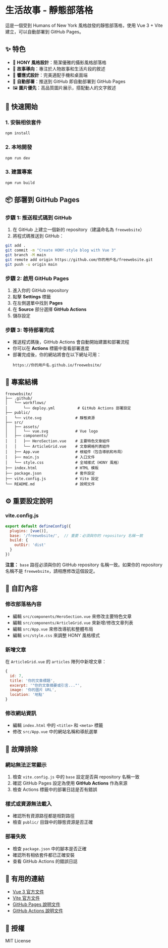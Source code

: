 # 生活故事 - 靜態部落格

這是一個受到 Humans of New York 風格啟發的靜態部落格，使用 Vue 3 + Vite 建立，可以自動部署到 GitHub Pages。

## ✨ 特色

- 🎨 **HONY 風格設計**：簡潔優雅的攝影風格部落格
- 📖 **故事導向**：專注於人物故事和生活片段的敘述
- 📱 **響應式設計**：完美適配手機和桌面端
- 🚀 **自動部署**：推送到 GitHub 即自動部署到 GitHub Pages
- 🖼️ **圖片優先**：高品質圖片展示，搭配動人的文字敘述

## 🚀 快速開始

### 1. 安裝相依套件
```bash
npm install
```

### 2. 本地開發
```bash
npm run dev
```

### 3. 建置專案
```bash
npm run build
```

## 📦 部署到 GitHub Pages

### 步驟 1: 推送程式碼到 GitHub

1. 在 GitHub 上建立一個新的 repository（建議命名為 `freewebsite`）
2. 將程式碼推送到 GitHub：

```bash
git add .
git commit -m "Create HONY-style blog with Vue 3"
git branch -M main
git remote add origin https://github.com/你的用戶名/freewebsite.git
git push -u origin main
```

### 步驟 2: 啟用 GitHub Pages

1. 進入你的 GitHub repository
2. 點擊 **Settings** 標籤
3. 在左側選單中找到 **Pages**
4. 在 **Source** 部分選擇 **GitHub Actions**
5. 儲存設定

### 步驟 3: 等待部署完成

- 推送程式碼後，GitHub Actions 會自動開始建置和部署流程
- 你可以在 **Actions** 標籤中查看部署進度
- 部署完成後，你的網站將會在以下網址可用：
  ```
  https://你的用戶名.github.io/freewebsite/
  ```

## 🔧 專案結構

```
freewebsite/
├── .github/
│   └── workflows/
│       └── deploy.yml          # GitHub Actions 部署設定
├── public/
│   └── vite.svg               # 靜態資源
├── src/
│   ├── assets/
│   │   └── vue.svg            # Vue logo
│   ├── components/
│   │   ├── HeroSection.vue    # 主要特色文章組件
│   │   └── ArticleGrid.vue    # 文章網格列表組件
│   ├── App.vue                # 根組件（包含導航和布局）
│   ├── main.js                # 入口文件
│   └── style.css              # 全域樣式（HONY 風格）
├── index.html                 # HTML 模板
├── package.json               # 套件設定
├── vite.config.js             # Vite 設定
└── README.md                  # 說明文件
```

## ⚙️ 重要設定說明

### vite.config.js
```javascript
export default defineConfig({
  plugins: [vue()],
  base: '/freewebsite/',  // 重要：必須與你的 repository 名稱一致
  build: {
    outDir: 'dist'
  }
})
```

**注意：** `base` 路徑必須與你的 GitHub repository 名稱一致。如果你的 repository 名稱不是 `freewebsite`，請相應修改這個設定。

## 🎯 自訂內容

### 修改部落格內容
- 編輯 `src/components/HeroSection.vue` 來修改主要特色文章
- 編輯 `src/components/ArticleGrid.vue` 來新增/修改文章列表
- 編輯 `src/App.vue` 來修改導航和整體布局
- 編輯 `src/style.css` 來調整 HONY 風格樣式

### 新增文章
在 `ArticleGrid.vue` 的 `articles` 陣列中新增文章：
```javascript
{
  id: 7,
  title: '你的文章標題',
  excerpt: '"你的文章摘要或引言..."',
  image: '你的圖片 URL',
  location: '地點'
}
```

### 修改網站資訊
- 編輯 `index.html` 中的 `<title>` 和 `<meta>` 標籤
- 修改 `src/App.vue` 中的網站名稱和導航選單

## 🚨 故障排除

### 網站無法正常顯示
1. 檢查 `vite.config.js` 中的 `base` 設定是否與 repository 名稱一致
2. 確認 GitHub Pages 設定為使用 **GitHub Actions** 作為來源
3. 檢查 Actions 標籤中的部署日誌是否有錯誤

### 樣式或資源無法載入
- 確認所有資源路徑都是相對路徑
- 檢查 `public/` 目錄中的靜態資源是否正確

### 部署失敗
- 檢查 `package.json` 中的腳本是否正確
- 確認所有相依套件都已正確安裝
- 查看 GitHub Actions 的錯誤日誌

## 🔗 有用的連結

- [Vue 3 官方文件](https://vuejs.org/)
- [Vite 官方文件](https://vitejs.dev/)
- [GitHub Pages 說明文件](https://docs.github.com/en/pages)
- [GitHub Actions 說明文件](https://docs.github.com/en/actions)

## 📝 授權

MIT License